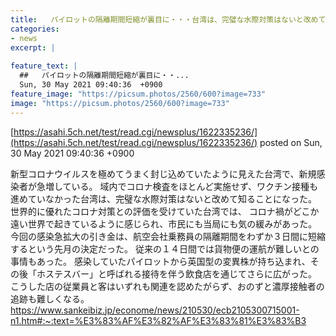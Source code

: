```yaml
---
title:   パイロットの隔離期間短縮が裏目に・・・台湾は、完璧な水際対策はないと改めて知ることになった  
categories:
- news
excerpt: |
  
feature_text: |
  ##   パイロットの隔離期間短縮が裏目に・・...
  Sun, 30 May 2021 09:40:36  +0900
feature_image: "https://picsum.photos/2560/600?image=733"
image: "https://picsum.photos/2560/600?image=733"
---
```


[https://asahi.5ch.net/test/read.cgi/newsplus/1622335236/](https://asahi.5ch.net/test/read.cgi/newsplus/1622335236/)
posted on Sun, 30 May 2021 09:40:36  +0900

<!--more-->

新型コロナウイルスを極めてうまく封じ込めていたように見えた台湾で、新規感染者が急増している。 域内でコロナ検査をほとんど実施せず、ワクチン接種も進めていなかった台湾は、完璧な水際対策はないと改めて知ることになった。 世界的に優れたコロナ対策との評価を受けていた台湾では、 コロナ禍がどこか遠い世界で起きているように感じられ、市民にも当局にも気の緩みがあった。 今回の感染急拡大の引き金は、航空会社乗務員の隔離期間をわずか３日間に短縮するという先月の決定だった。 従来の１４日間では貨物便の運航が難しいとの事情もあった。 感染していたパイロットから英国型の変異株が持ち込まれ、その後「ホステスバー」と呼ばれる接待を伴う飲食店を通じてさらに広がった。 こうした店の従業員と客はいずれも関連を認めたがらず、おのずと濃厚接触者の追跡も難しくなる。 https://www.sankeibiz.jp/econome/news/210530/ecb2105300715001-n1.htm#:~:text=%E3%83%AF%E3%82%AF%E3%83%81%E3%83%B3
